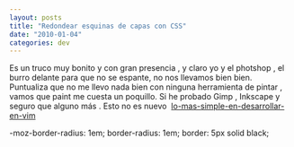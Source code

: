```yaml
---
layout: posts
title: "Redondear esquinas de capas con CSS"
date: "2010-01-04"
categories: dev
---
```


Es un truco muy bonito y con gran presencia , y claro yo y el photshop , el burro delante para que no se espante, no nos llevamos bien bien. Puntualiza que no me llevo nada bien con ninguna herramienta de pintar , vamos que paint me cuesta un poquillo. Si he probado Gimp , Inkscape y seguro que alguno más . Esto no es nuevo  [lo-mas-simple-en-desarrollar-en-vim](https://luispuente.net/2009/12/lo-mas-simple-en-desarrollar-en-vim/)

-moz-border-radius: 1em;
border-radius: 1em;
border: 5px solid black;
